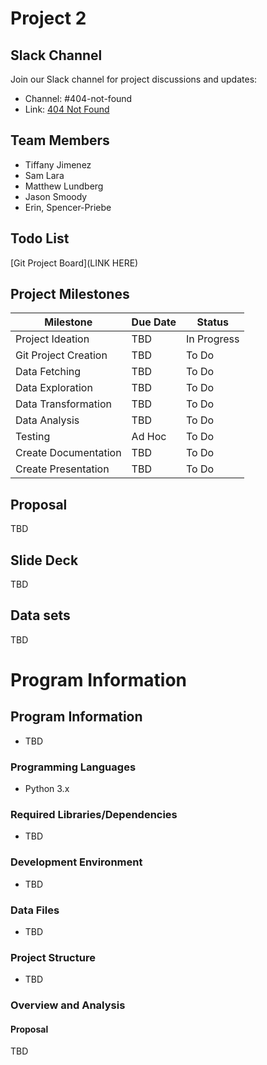 # Project 2
## Slack Channel
Join our Slack channel for project discussions and updates:
- Channel: #404-not-found
- Link: [404 Not Found](https://aiptwestnovem-cki2893.slack.com/archives/C089LSTUQER)

## Team Members
- Tiffany Jimenez
- Sam Lara
- Matthew Lundberg
- Jason Smoody
- Erin, Spencer-Priebe 

 ## Todo List
 [Git Project Board](LINK HERE)
 ## Project Milestones

| Milestone | Due Date | Status |
|----------|----------|----------|
| Project Ideation | TBD | In Progress |
| Git Project Creation | TBD | To Do |
| Data Fetching | TBD | To Do |
| Data Exploration | TBD | To Do |
| Data Transformation | TBD | To Do |
| Data Analysis | TBD | To Do |
| Testing | Ad Hoc | To Do |
| Create Documentation | TBD | To Do |
| Create Presentation | TBD | To Do |

 ## Proposal
  TBD

## Slide Deck
TBD

## Data sets
TBD

# Program Information 
## Program Information
- TBD

### Programming Languages
- Python 3.x

### Required Libraries/Dependencies
- TBD

### Development Environment
- TBD

### Data Files
- TBD

### Project Structure
- TBD

### Overview and Analysis
#### Proposal
TBD

